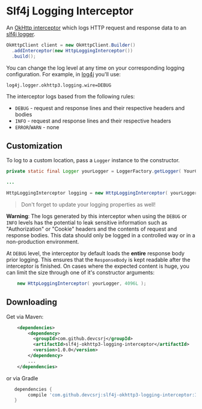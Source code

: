 # Slf4j Logging Interceptor

An [OkHttp interceptor][1] which logs HTTP request and response data to an [slf4j logger](http://www.slf4j.org/).

```java
OkHttpClient client = new OkHttpClient.Builder()
  .addInterceptor(new HttpLoggingInterceptor())
  .build();
```

You can change the log level at any time on your corresponding logging configuration. For example, in [log4j](https://logging.apache.org/log4j/2.x/) you'll use:

```
log4j.logger.okhttp3.logging.wire=DEBUG
```
The interceptor logs based from the following rules:

- `DEBUG` - request and response lines and their respective headers and bodies
- `INFO` - request and response lines and their respective headers
- `ERROR`/`WARN` - none

## Customization

To log to a custom location, pass a `Logger` instance to the constructor.

```java
private static final Logger yourLogger = LoggerFactory.getLogger( YourClass.class );

...

HttpLoggingInterceptor logging = new HttpLoggingInterceptor( yourLogger );
```

> Don't forget to update your logging properties as well!

**Warning**: The logs generated by this interceptor when using the `DEBUG` or `INFO` levels has the potential to leak sensitive information such as "Authorization" or "Cookie" headers and the contents of request and response bodies. This data should only be logged in a controlled way or in a non-production environment.

At `DEBUG` level, the interceptor by default loads the **entire** response body prior logging. This ensures that the `ResponseBody` is kept readable after the interceptor is finished. On cases where the expected content is huge, you can limit the size through one of it's constructor arguments:

```java
    new HttpLoggingInterceptor( yourLogger, 4096L );
```

## Downloading

Get via Maven:

```xml
    <dependencies>
        <dependency>
          <groupId>com.github.devcsrj</groupId>
          <artifactId>slf4j-okhttp3-logging-interceptor</artifactId>
          <version>1.0.0</version>
        </dependency>
        ...
    </dependencies>
```

or via Gradle

```groovy
   dependencies {
        compile 'com.github.devcsrj:slf4j-okhttp3-logging-interceptor:1.0.0'
   }
```

[1]: https://github.com/square/okhttp/wiki/Interceptors
